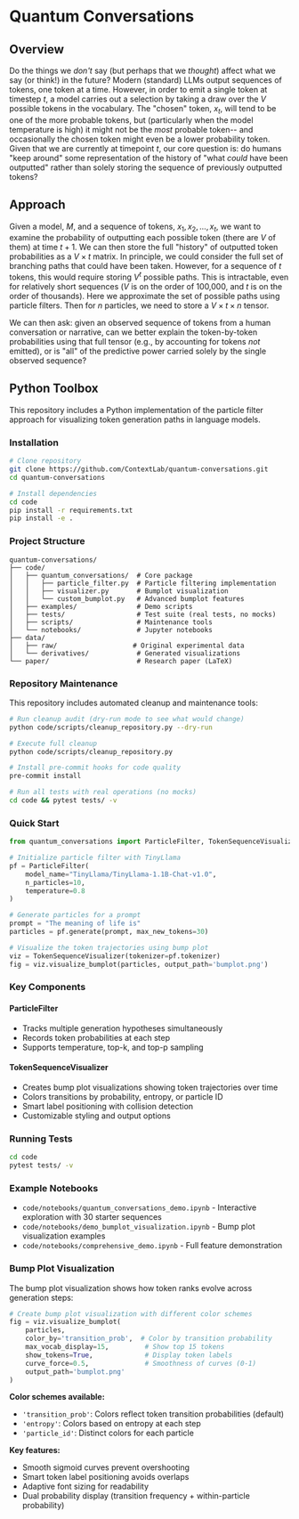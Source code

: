 # Quantum Conversations

## Overview

Do the things we *don't* say (but perhaps that we *thought*) affect what we say (or think!) in the future?  Modern (standard) LLMs output sequences of tokens, one token at a time. However, in order to emit a single token at timestep $t$, a model carries out a selection by taking a draw over the $V$ possible tokens in the vocabulary. The "chosen" token, $x_t$, will tend to be one of the more probable tokens, but (particularly when the model temperature is high) it might not be the *most* probable token-- and occasionally the chosen token might even be a lower probability token.  Given that we are currently at timepoint $t$, our core question is: do humans "keep around" some representation of the history of "what *could* have been outputted" rather than solely storing the sequence of previously outputted tokens?

## Approach

Given a model, $M$, and a sequence of tokens, $x_1, x_2, ..., x_t$, we want to examine the probability of outputting each possible token (there are $V$ of them) at time $t+1$.  We can then store the full "history" of outputted token probabilities as a $V \times t$ matrix.  In principle, we could consider the full set of branching paths that could have been taken.  However, for a sequence of $t$ tokens, this would require storing $V^t$ possible paths.  This is intractable, even for relatively short sequences ($V$ is on the order of 100,000, and $t$ is on the order of thousands).  Here we approximate the set of possible paths using particle filters.  Then for $n$ particles, we need to store a $V \times t \times n$ tensor.

We can then ask: given an observed sequence of tokens from a human conversation or narrative, can we better explain the token-by-token probabilities using that full tensor (e.g., by accounting for tokens *not* emitted), or is "all" of the predictive power carried solely by the single observed sequence?

## Python Toolbox

This repository includes a Python implementation of the particle filter approach for visualizing token generation paths in language models.

### Installation

```bash
# Clone repository
git clone https://github.com/ContextLab/quantum-conversations.git
cd quantum-conversations

# Install dependencies
cd code
pip install -r requirements.txt
pip install -e .
```

### Project Structure

```
quantum-conversations/
├── code/
│   ├── quantum_conversations/  # Core package
│   │   ├── particle_filter.py  # Particle filtering implementation
│   │   ├── visualizer.py       # Bumplot visualization
│   │   └── custom_bumplot.py   # Advanced bumplot features
│   ├── examples/               # Demo scripts
│   ├── tests/                  # Test suite (real tests, no mocks)
│   ├── scripts/                # Maintenance tools
│   └── notebooks/              # Jupyter notebooks
├── data/
│   ├── raw/                   # Original experimental data
│   └── derivatives/            # Generated visualizations
└── paper/                      # Research paper (LaTeX)
```

### Repository Maintenance

This repository includes automated cleanup and maintenance tools:

```bash
# Run cleanup audit (dry-run mode to see what would change)
python code/scripts/cleanup_repository.py --dry-run

# Execute full cleanup
python code/scripts/cleanup_repository.py

# Install pre-commit hooks for code quality
pre-commit install

# Run all tests with real operations (no mocks)
cd code && pytest tests/ -v
```

### Quick Start

```python
from quantum_conversations import ParticleFilter, TokenSequenceVisualizer

# Initialize particle filter with TinyLlama
pf = ParticleFilter(
    model_name="TinyLlama/TinyLlama-1.1B-Chat-v1.0",
    n_particles=10,
    temperature=0.8
)

# Generate particles for a prompt
prompt = "The meaning of life is"
particles = pf.generate(prompt, max_new_tokens=30)

# Visualize the token trajectories using bump plot
viz = TokenSequenceVisualizer(tokenizer=pf.tokenizer)
fig = viz.visualize_bumplot(particles, output_path='bumplot.png')
```

### Key Components

#### ParticleFilter
- Tracks multiple generation hypotheses simultaneously
- Records token probabilities at each step
- Supports temperature, top-k, and top-p sampling

#### TokenSequenceVisualizer
- Creates bump plot visualizations showing token trajectories over time
- Colors transitions by probability, entropy, or particle ID
- Smart label positioning with collision detection
- Customizable styling and output options

### Running Tests

```bash
cd code
pytest tests/ -v
```

### Example Notebooks

- `code/notebooks/quantum_conversations_demo.ipynb` - Interactive exploration with 30 starter sequences
- `code/notebooks/demo_bumplot_visualization.ipynb` - Bump plot visualization examples
- `code/notebooks/comprehensive_demo.ipynb` - Full feature demonstration

### Bump Plot Visualization

The bump plot visualization shows how token ranks evolve across generation steps:

```python
# Create bump plot visualization with different color schemes
fig = viz.visualize_bumplot(
    particles,
    color_by='transition_prob',  # Color by transition probability
    max_vocab_display=15,         # Show top 15 tokens
    show_tokens=True,             # Display token labels
    curve_force=0.5,              # Smoothness of curves (0-1)
    output_path='bumplot.png'
)
```

**Color schemes available:**
- `'transition_prob'`: Colors reflect token transition probabilities (default)
- `'entropy'`: Colors based on entropy at each step
- `'particle_id'`: Distinct colors for each particle

**Key features:**
- Smooth sigmoid curves prevent overshooting
- Smart token label positioning avoids overlaps
- Adaptive font sizing for readability
- Dual probability display (transition frequency + within-particle probability)
